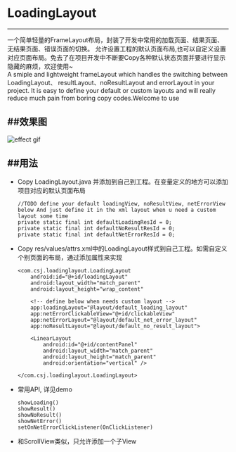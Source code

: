 LoadingLayout
===
---
一个简单轻量的FrameLayout布局，封装了开发中常用的加载页面、结果页面、无结果页面、错误页面的切换。 允许设置工程的默认页面布局,也可以自定义设置对应页面布局。免去了在项目开发中不断要Copy各种默认状态页面并要进行显示隐藏的麻烦，欢迎使用~    
A smiple and lightweight frameLayout which handles the switching between LoadingLayout、 resultLayout、noResultLayout and errorLayout in your project. It is easy to define your default or custom layouts and will really reduce much pain from boring copy codes.Welcome to use
             
             
##效果图
----
![effect gif](https://github.com/cuishijie1991/LoadingLayout/blob/master/loadinglayout.gif)    


##用法
----
* Copy LoadingLayout.java 并添加到自己到工程。在变量定义的地方可以添加项目对应的默认页面布局   

    ```
    //TODO define your default loadingView, noResultView, netErrorView below And just define it in the xml layout when u need a custom layout some time   
    private static final int defaultLoadingResId = 0;
    private static final int defaultNoResultResId = 0;
    private static final int defaultNetErrorResId = 0;
    ```

* Copy res/values/attrs.xml中的LoadingLayout样式到自己工程。如需自定义个别页面的布局，通过添加属性来实现

    ```
    <com.csj.loadinglayout.LoadingLayout
        android:id="@+id/loadingLayout"
        android:layout_width="match_parent"
        android:layout_height="wrap_content"
    
        <!-- define below when needs custom layout -->
        app:loadingLayout="@layout/default_loading_layout"
        app:netErrorClickableView="@+id/clickableView"
        app:netErrorLayout="@layout/default_net_error_layout"
        app:noResultLayout="@layout/default_no_result_layout">

        <LinearLayout
            android:id="@+id/contentPanel"
            android:layout_width="match_parent"
            android:layout_height="match_parent"
            android:orientation="vertical" />

    </com.csj.loadinglayout.LoadingLayout>

    ```   
* 常用API, 详见demo
 
    ```
    showLoading()
    showResult()
    showNoResult()
    showNetError()
    setOnNetErrorClickListener(OnClickListener)
    ```
*  和ScrollView类似，只允许添加一个子View
    
